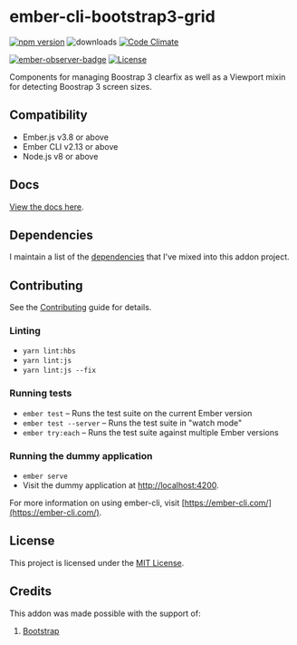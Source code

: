 # ember-cli-bootstrap3-grid

[![npm version](http://badge.fury.io/js/ember-cli-bootstrap3-grid.svg)](http://badge.fury.io/js/ember-cli-bootstrap3-grid) ![downloads](https://img.shields.io/npm/dy/ember-cli-bootstrap3-grid.svg) [![Code Climate](http://codeclimate.com/github/cybertoothca/ember-cli-bootstrap3-grid/badges/gpa.svg)](http://codeclimate.com/github/cybertoothca/ember-cli-bootstrap3-grid)

[![ember-observer-badge](http://emberobserver.com/badges/ember-cli-bootstrap3-grid.svg)](http://emberobserver.com/addons/ember-cli-bootstrap3-grid) [![License](http://img.shields.io/npm/l/ember-cli-bootstrap3-grid.svg)](LICENSE.md)

Components for managing Boostrap 3 clearfix as well as a Viewport mixin for detecting Boostrap 3 screen sizes.

## Compatibility

- Ember.js v3.8 or above
- Ember CLI v2.13 or above
- Node.js v8 or above

## Docs

[View the docs here](ORIGINAL_README.md).

## Dependencies

I maintain a list of the [dependencies](DEPENDENCIES.md) that I've mixed into this addon project.

## Contributing

See the [Contributing](CONTRIBUTING.md) guide for details.

### Linting

- `yarn lint:hbs`
- `yarn lint:js`
- `yarn lint:js --fix`

### Running tests

- `ember test` – Runs the test suite on the current Ember version
- `ember test --server` – Runs the test suite in "watch mode"
- `ember try:each` – Runs the test suite against multiple Ember versions

### Running the dummy application

- `ember serve`
- Visit the dummy application at [http://localhost:4200](http://localhost:4200).

For more information on using ember-cli, visit [https://ember-cli.com/](https://ember-cli.com/).

## License

This project is licensed under the [MIT License](LICENSE.md).

## Credits

This addon was made possible with the support of:

1. [Bootstrap](https://github.com/twbs/bootstrap)
